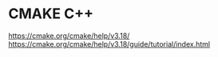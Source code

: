 # CMAKE C++

https://cmake.org/cmake/help/v3.18/
https://cmake.org/cmake/help/v3.18/guide/tutorial/index.html

